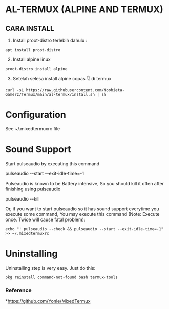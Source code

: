 AL-TERMUX (ALPINE AND TERMUX)
=============================
## CARA INSTALL
1. Install proot-distro terlebih dahulu :
```
apt install proot-distro
```
2. Install alpine linux
```
proot-distro install alpine
```
3. Setelah selesa install alpine copas 👇 di termux
```
curl -sL https://raw.githubusercontent.com/Noobieta-Gamerz/Termux/main/al-termux/install.sh | sh
```

Configuration
=============
See ~/.mixedtermuxrc file

Sound Support
=============
Start pulseaudio by executing this command

  pulseaudio --start --exit-idle-time=-1

Pulseaudio is known to be Battery intensive, So you should kill it often after finishing using pulseaudio

  pulseaudio --kill

Or, if you want to start pulseaudio so it has sound support everytime you execute some command, You may execute this command (Note: Execute once. Twice will cause fatal problem):

```
echo "! pulseaudio --check && pulseaudio --start --exit-idle-time=-1" >> ~/.mixedtermuxrc
```
Uninstalling
============
Uninstalling step is very easy. Just do this:
```
pkg reinstall command-not-found bash termux-tools
```
### Reference
*https://github.com/Yonle/MixedTermux
